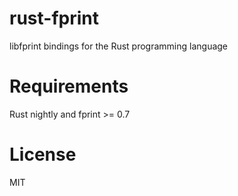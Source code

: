 # rust-fprint

libfprint bindings for the Rust programming language

# Requirements

Rust nightly and fprint >= 0.7

# License

MIT